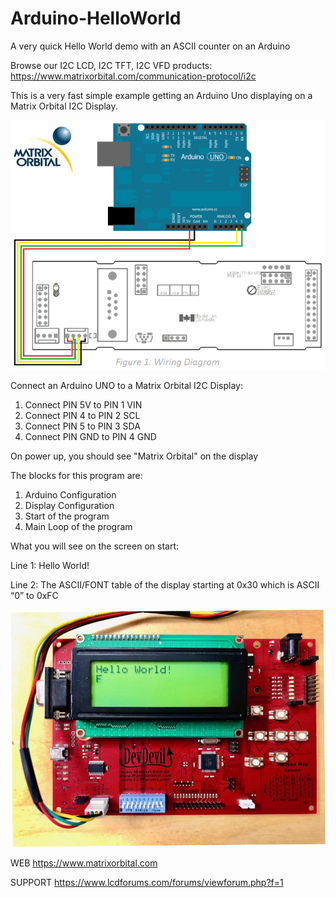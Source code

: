# Arduino-HelloWorld
A very quick Hello World demo with an ASCII counter on an Arduino

Browse our I2C LCD, I2C TFT, I2C VFD products:
https://www.matrixorbital.com/communication-protocol/i2c

This is a very fast simple example getting an Arduino Uno displaying on a Matrix Orbital I2C Display. 

<img src=WireDiagram.png></img>

Connect an Arduino UNO to a Matrix Orbital I2C Display:
1. Connect PIN 5V to PIN 1 VIN
2. Connect PIN 4 to PIN 2 SCL
3. Connect PIN 5 to PIN 3 SDA 
4. Connect PIN GND to PIN 4 GND

On power up, you should see "Matrix Orbital" on the display


The blocks for this program are:
1.	Arduino Configuration
2.	Display Configuration
3.	Start of the program
4.	Main Loop of the program

What you will see on the screen on start:

Line 1: Hello World!

Line 2: The ASCII/FONT table of the display starting at 0x30 which is ASCII “0” to 0xFC

<img src=Arduino-HelloWorld-800.jpg></img>

WEB https://www.matrixorbital.com

SUPPORT https://www.lcdforums.com/forums/viewforum.php?f=1
